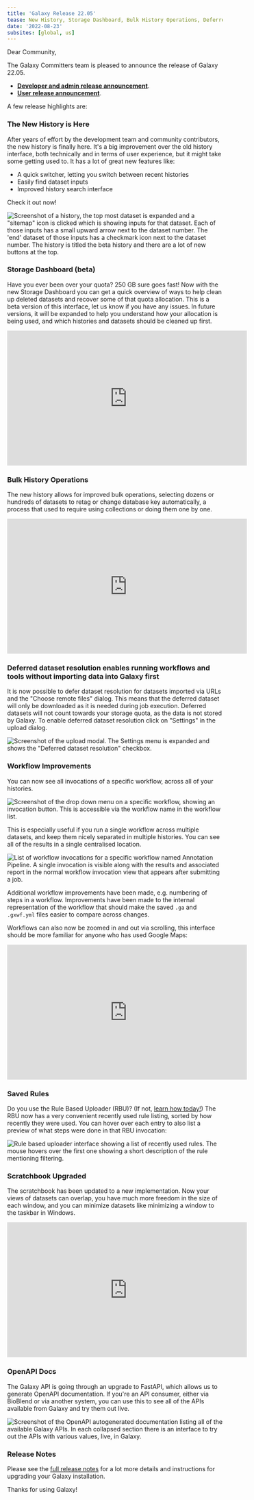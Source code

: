 ```yaml
---
title: 'Galaxy Release 22.05'
tease: New History, Storage Dashboard, Bulk History Operations, Deferred Datasets, OpenAPI & much more!
date: '2022-08-23'
subsites: [global, us]
---
```


Dear Community,

The Galaxy Committers team is pleased to announce the release of Galaxy 22.05.

- **[Developer and admin release announcement](https://docs.galaxyproject.org/en/master/releases/22.05_announce.html)**.
- **[User release announcement](https://docs.galaxyproject.org/en/master/releases/22.05_announce_user.html)**.

A few release highlights are:


### The New History is Here

After years of effort by the development team and community
contributors, the new history is finally here. It's a big improvement
over the old history interface, both technically and in terms of user
experience, but it might take some getting used to. It has a lot of
great new features like:

- A quick switcher, letting you switch between recent histories
- Easily find dataset inputs
- Improved history search interface

Check it out now\!

![Screenshot of a history, the top most dataset is expanded and a "sitemap" icon is clicked which is showing inputs for that dataset. Each of those inputs has a small upward arrow next to the dataset number. The 'end' dataset of those inputs has a checkmark icon next to the dataset number. The history is titled the beta history and there are a lot of new buttons at the top.](https://docs.galaxyproject.org/en/master/_images/22.05-history.png)

### Storage Dashboard (beta)

Have you ever been over your quota? 250 GB sure goes fast\! Now with the
new Storage Dashboard you can get a quick overview of ways to help clean
up deleted datasets and recover some of that quota allocation. This is a
beta version of this interface, let us know if you have any issues. In
future versions, it will be expanded to help you understand how your
allocation is being used, and which histories and datasets should be
cleaned up first.

<iframe width="560" height="315" src="https://www.youtube-nocookie.com/embed/Qbf3FcRPhhE" frameborder="0" allow="accelerometer; autoplay; clipboard-write; encrypted-media; gyroscope; picture-in-picture" allowfullscreen alt="Video of a user activating the storage dashboard interface, and then using the dataset deletion interface to delete multiple datasets, before seeing the decreased storage usage."></iframe>

### Bulk History Operations

The new history allows for improved bulk operations, selecting dozens or
hundreds of datasets to retag or change database key automatically, a
process that used to require using collections or doing them one by one.

<iframe width="560" height="315" src="https://www.youtube-nocookie.com/embed/rSv4HgQaMkg" frameborder="0" allow="accelerometer; autoplay; clipboard-write; encrypted-media; gyroscope; picture-in-picture" allowfullscreen alt="Video of a user selecting multiple datasets and applying a tag to all of them, before selecting multiple datasets and applying a database key to all of them as well."></iframe>

### Deferred dataset resolution enables running workflows and tools without importing data into Galaxy first

It is now possible to defer dataset resolution for datasets imported via
URLs and the "Choose remote files" dialog. This means that the deferred
dataset will only be downloaded as it is needed during job execution.
Deferred datasets will not count towards your storage quota, as the data
is not stored by Galaxy. To enable deferred dataset resolution click on
"Settings" in the upload dialog.

![Screenshot of the upload modal. The Settings menu is expanded and shows the "Deferred dataset resolution" checkbox.](https://docs.galaxyproject.org/en/master/_images/22.05-deferred-data-upload.png)

### Workflow Improvements

You can now see all invocations of a specific workflow, across all of
your histories.

![Screenshot of the drop down menu on a specific workflow, showing an invocation button. This is accessible via the workflow name in the workflow list.](https://docs.galaxyproject.org/en/master/_images/22.05-invocation-menu.png)

This is especially useful if you run a single workflow across multiple
datasets, and keep them nicely separated in multiple histories. You can
see all of the results in a single centralised location.

![List of workflow invocations for a specific workflow named Annotation Pipeline. A single invocation is visible along with the results and associated report in the normal workflow invocation view that appears after submitting a job.](https://docs.galaxyproject.org/en/master/_images/22.05-invocation-list.png)

Additional workflow improvements have been made, e.g. numbering of steps
in a workflow. Improvements have been made to the internal
representation of the workflow that should make the saved
`.ga` and `.gxwf.yml` files easier to compare across
changes.

Workflows can also now be zoomed in and out via scrolling, this
interface should be more familiar for anyone who has used Google Maps:

<iframe width="560" height="315" src="https://www.youtube-nocookie.com/embed/B-Ku-zEiNOw" frameborder="0" allow="accelerometer; autoplay; clipboard-write; encrypted-media; gyroscope; picture-in-picture" allowfullscreen alt="Video of a user zooming in and out of a workflow by scrolling."></iframe>

### Saved Rules

Do you use the Rule Based Uploader (RBU)? (If not, [learn how
today\!](https://training.galaxyproject.org/training-material/topics/galaxy-interface/tutorials/upload-rules/tutorial.html))
The RBU now has a very convenient recently used rule listing, sorted by
how recently they were used. You can hover over each entry to also list
a preview of what steps were done in that RBU invocation:

![Rule based uploader interface showing a list of recently used rules. The mouse hovers over the first one showing a short description of the rule mentioning filtering.](https://docs.galaxyproject.org/en/master/_images/22.05-history.png)

### Scratchbook Upgraded

The scratchbook has been updated to a new implementation. Now your views
of datasets can overlap, you have much more freedom in the size of each
window, and you can minimize datasets like minimizing a window to the
taskbar in Windows.

<iframe width="560" height="315" src="https://www.youtube-nocookie.com/embed/1vd8o1m7cfc" frameborder="0" allow="accelerometer; autoplay; clipboard-write; encrypted-media; gyroscope; picture-in-picture" allowfullscreen alt="Video of the new scratchbook, where the user opens datasets and minimizes them. They now appear at the bottom of the window"></iframe>

### OpenAPI Docs

The Galaxy API is going through an upgrade to FastAPI, which allows us
to generate OpenAPI documentation. If you're an API consumer, either via
BioBlend or via another system, you can use this to see all of the APIs
available from Galaxy and try them out live.

![Screenshot of the OpenAPI autogenerated documentation listing all of the available Galaxy APIs. In each collapsed section there is an interface to try out the APIs with various values, live, in Galaxy.](https://docs.galaxyproject.org/en/master/_images/22.05-openapi.png)


### Release Notes

Please see the [full release notes](https://docs.galaxyproject.org/en/latest/releases/22.05_announce.html) for a lot more
details and instructions for upgrading your Galaxy installation.

Thanks for using Galaxy!
